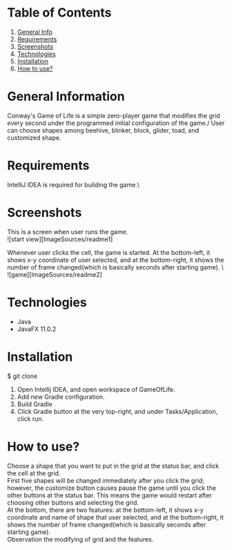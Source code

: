 #  Table of Contents
1. [General Info](#general-info)
2. [Requirements](#requirements)
3. [Screenshots](#screenshots)
4. [Technologies](#technologies)
5. [Installation](#installation)
6. [How to use?](#how-to-use)
# General Information

Conway's Game of Life is a simple zero-player game that modifies the grid every second under the programmed initial configuration of the game./
User can choose shapes among beehive, blinker, block, glider, toad, and customized shape.

# Requirements

IntelliJ IDEA is required for building the game.\

# Screenshots

This is a screen when user runs the game. \
![start view][ImageSources/readme1]

Whenever user clicks the cell, the game is started. At the bottom-left, it shows x-y coordinate of user selected, and at the bottom-right, it shows the number of frame changed(which is basically seconds after starting game). \ 
![game][ImageSources/readme2]

# Technologies
* Java
* JavaFX 11.0.2


# Installation

$ git clone

1. Open Intellij IDEA, and open workspace of GameOfLife.
2. Add new Gradle configuration.
3. Build Gradle
4. Click Gradle button at the very top-right, and under Tasks/Application, click run. 

# How to use?

Choose a shape that you want to put in the grid at the status bar, and click the cell at the grid. \
First five shapes will be changed immediately after you click the grid; however, the customize button causes pause the game until you click the other buttons at the status bar. This means the game would restart after choosing other buttons and selecting the grid.  \
At the bottom, there are two features: at the bottom-left, it shows x-y coordinate and name of shape that user selected, and at the bottom-right, it shows the number of frame changed(which is basically seconds after starting game). \
Observation the modifying of grid and the features.



